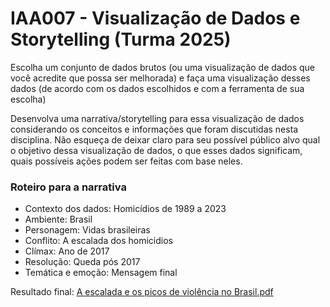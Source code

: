# IAA007 - Visualização de Dados e Storytelling (Turma 2025)

Escolha um conjunto de dados brutos (ou uma visualização de dados que você acredite que possa ser melhorada) e faça uma visualização desses dados (de acordo com os dados escolhidos e com a ferramenta de sua escolha)

Desenvolva uma narrativa/storytelling para essa visualização de dados considerando os conceitos e informações que foram discutidas nesta disciplina. Não esqueça de deixar claro para seu possível público alvo qual o objetivo dessa visualização de dados, o que esses dados significam, quais possíveis ações podem ser feitas com base neles.

### Roteiro para a narrativa 
- Contexto dos dados: Homicídios de 1989 a 2023
- Ambiente: Brasil
- Personagem: Vidas brasileiras
- Conflito: A escalada dos homicidios
- Clímax: Ano de 2017
- Resolução: Queda pós 2017
- Temática e emoção: Mensagem final

Resultado final: [A escalada e os picos de violência no Brasil.pdf](https://github.com/raraujor/iaap-ufpr-IAA007-visualizacao-de-dados-e-storytelling/blob/main/A%20escalada%20e%20os%20picos%20de%20viol%C3%AAncia%20no%20Brasil.pdf)
